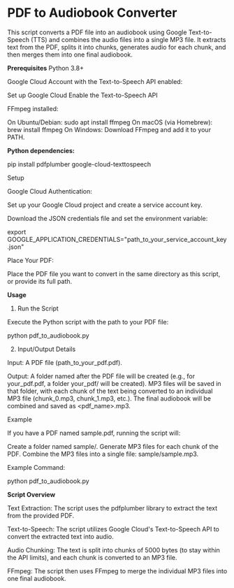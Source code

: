 # PDF to Audiobook Converter

This script converts a PDF file into an audiobook using Google Text-to-Speech (TTS) and combines the audio files into a single MP3 file. 
It extracts text from the PDF, splits it into chunks, generates audio for each chunk, and then merges them into one final audiobook.

**Prerequisites**
Python 3.8+

Google Cloud Account with the Text-to-Speech API enabled:

Set up Google Cloud
Enable the Text-to-Speech API

FFmpeg installed:

On Ubuntu/Debian: sudo apt install ffmpeg
On macOS (via Homebrew): brew install ffmpeg
On Windows: Download FFmpeg and add it to your PATH.

**Python dependencies:** 

pip install pdfplumber google-cloud-texttospeech

Setup

Google Cloud Authentication:

Set up your Google Cloud project and create a service account key.

Download the JSON credentials file and set the environment variable:

export GOOGLE_APPLICATION_CREDENTIALS="path_to_your_service_account_key.json"

Place Your PDF:

Place the PDF file you want to convert in the same directory as this script, or provide its full path.

**Usage**

1. Run the Script
   
Execute the Python script with the path to your PDF file:

python pdf_to_audiobook.py

2. Input/Output Details

Input: A PDF file (path_to_your_pdf.pdf).

Output:
A folder named after the PDF file will be created (e.g., for your_pdf.pdf, a folder your_pdf/ will be created).
MP3 files will be saved in that folder, with each chunk of the text being converted to an individual MP3 file (chunk_0.mp3, chunk_1.mp3, etc.).
The final audiobook will be combined and saved as <pdf_name>.mp3.

Example

If you have a PDF named sample.pdf, running the script will:

Create a folder named sample/.
Generate MP3 files for each chunk of the PDF.
Combine the MP3 files into a single file: sample/sample.mp3.

Example Command:

python pdf_to_audiobook.py


**Script Overview**

Text Extraction: The script uses the pdfplumber library to extract the text from the provided PDF.

Text-to-Speech: The script utilizes Google Cloud's Text-to-Speech API to convert the extracted text into audio.

Audio Chunking: The text is split into chunks of 5000 bytes (to stay within the API limits), and each chunk is converted to an MP3 file.

FFmpeg: The script then uses FFmpeg to merge the individual MP3 files into one final audiobook.


